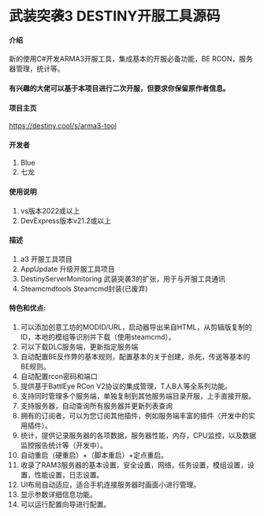 # 武装突袭3 DESTINY开服工具源码

#### 介绍
新的使用C#开发ARMA3开服工具，集成基本的开服必备功能，BE RCON，服务器管理，统计等。

#### 有兴趣的大佬可以基于本项目进行二次开服，但要求你保留原作者信息。

#### 项目主页
https://destiny.cool/s/arma3-tool

#### 开发者
1.  Blue
2.  七龙


#### 使用说明
1.  vs版本2022或以上
2.  DevExpress版本v21.2或以上

#### 描述
1.  a3 开服工具项目
2.  AppUpdate 升级开服工具项目
3.  DestinyServerMonitoring 武装突袭3的扩张，用于与开服工具通讯
4.	Steamcmdtools Steamcmd封装(已废弃)


#### 特色和优点:
1.	可以添加创意工坊的MODID/URL，启动器导出来自HTML，从剪辑版复制的ID，本地的模组等识别并下载（使用steamcmd）。
2.	可以下载DLC服务端，更新指定服务端
3.	自动配置BE反作弊的基本规则，配置基本的关于创建，杀死，传送等基本的BE规则。
4.	自动配置rcon密码和端口
5.	提供基于BattlEye RCon V2协议的集成管理，T人B人等全系列功能。
6.	支持同时管理多个服务端，单独复制到其他服务端目录开服，上手直接开服。
7.	支持服务器，自动查询所有服务器并更新列表查询
8.	拥有的订阅者，可以为您订阅其他插件，例如服务端丰富的插件（开发中的实用插件）。
9.	统计，提供记录服务器的各项数据，服务器性能，内存，CPU监控，以及数据监控报告统计等（开发中）。
10.	自动重启（硬重启）+（脚本重启）+定点重启。
11.	收录了RAM3服务器的基本设置，安全设置，网络，任务设置，模组设置，设置，性能设置，日志设置。
12.	UI布局自动适应，适合手机连接服务器时画面小进行管理。
13.	显示参数详细信息功能。
14.	可以运行配置向导进行配置。



